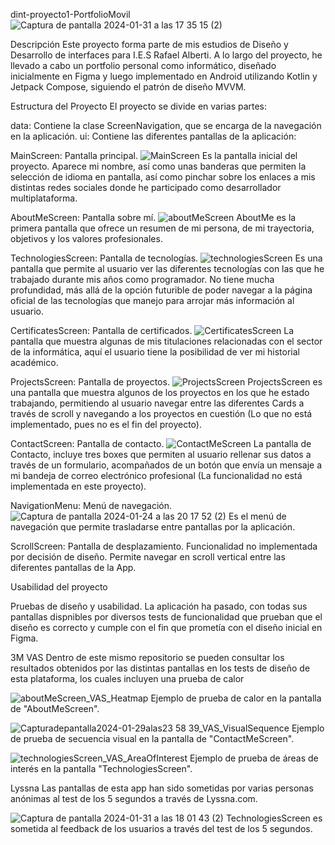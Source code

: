 dint-proyecto1-PortfolioMovil
![Captura de pantalla 2024-01-31 a las 17 35 15 (2)](https://github.com/agustrodmar/dint-proyecto1-PortfolioMovil/assets/118189241/71c0886c-6bf9-4005-9156-0d277983411d)


Descripción
Este proyecto forma parte de mis estudios de Diseño y Desarrollo de interfaces para I.E.S Rafael Alberti.
A lo largo del proyecto, he llevado a cabo un portfolio personal como informático, diseñado inicialmente 
en Figma y luego implementado en Android utilizando Kotlin y Jetpack Compose, siguiendo el patrón de diseño 
MVVM.


Estructura del Proyecto
El proyecto se divide en varias partes:

data: Contiene la clase ScreenNavigation, que se encarga de la navegación en la aplicación.
ui: Contiene las diferentes pantallas de la aplicación:

MainScreen: Pantalla principal.
![MainScreen](https://github.com/agustrodmar/dint-proyecto1-PortfolioMovil/assets/118189241/f9f48d64-ec13-4c38-973c-5abf21dbd440)
Es la pantalla inicial del proyecto. Aparece mi nombre, así como unas banderas que permiten la  selección
de idioma en pantalla, así como pinchar sobre los enlaces a mis distintas redes sociales donde he 
participado como desarrollador multiplataforma. 

AboutMeScreen: Pantalla sobre mí.
![aboutMeScreen](https://github.com/agustrodmar/dint-proyecto1-PortfolioMovil/assets/118189241/1660ea25-1995-46d0-b7a0-76dc0fa6ffbf)
AboutMe es la primera pantalla que ofrece un resumen de mi persona, de mi trayectoria, objetivos y los
valores profesionales.

TechnologiesScreen: Pantalla de tecnologías.
![technologiesScreen](https://github.com/agustrodmar/dint-proyecto1-PortfolioMovil/assets/118189241/b9975066-5f21-4d02-9a88-b63446372266)
Es una pantalla que permite al usuario ver las diferentes tecnologías con las que he trabajado durante
mis años como programador. No tiene mucha profundidad, más allá de la opción futurible de poder navegar
a la página oficial de las tecnologías que manejo para arrojar más información al usuario.

CertificatesScreen: Pantalla de certificados.
![CertificatesScreen](https://github.com/agustrodmar/dint-proyecto1-PortfolioMovil/assets/118189241/6287c02d-9964-4c0b-822c-2eaee6c293f4)
La pantalla que muestra algunas de mis titulaciones relacionadas con el sector de la informática, aquí
el usuario tiene la  posibilidad de ver mi historial académico.

ProjectsScreen: Pantalla de proyectos.
![ProjectsScreen](https://github.com/agustrodmar/dint-proyecto1-PortfolioMovil/assets/118189241/ba73b918-7d87-496e-a12d-2532fee1cb69)
ProjectsScreen es una pantalla que muestra algunos de los proyectos en los que he estado trabajando, 
permitiendo  al usuario  navegar entre las diferentes Cards a través de scroll y navegando  a los proyectos
en cuestión (Lo que no está implementado, pues no es el fin del proyecto).

ContactScreen: Pantalla de contacto.
![ContactMeScreen](https://github.com/agustrodmar/dint-proyecto1-PortfolioMovil/assets/118189241/371ad1d5-e3e7-4165-b919-96f5acb1f5b8)
La pantalla de Contacto, incluye tres boxes que permiten al usuario rellenar sus datos a través de un formulario,
acompañados de un botón que envía un mensaje a mi bandeja de correo electrónico profesional (La funcionalidad
no  está implementada en este proyecto).

NavigationMenu: Menú de navegación.
![Captura de pantalla 2024-01-24 a las 20 17 52 (2)](https://github.com/agustrodmar/dint-proyecto1-PortfolioMovil/assets/118189241/d3dd0658-d321-42f3-9c20-abd2938a766c)
Es el menú de navegación que permite trasladarse entre pantallas por la aplicación.


ScrollScreen: Pantalla de desplazamiento.
Funcionalidad no implementada por decisión de diseño. Permite navegar en scroll 
vertical entre las diferentes pantallas de la App.

Usabilidad del proyecto

Pruebas de diseño y usabilidad.
La aplicación ha pasado, con todas sus pantallas dispnibles por diversos tests de funcionalidad
que prueban que el diseño es correcto y cumple con el  fin que prometía con el diseño inicial
en Figma.

3M VAS
Dentro de este mismo repositorio se pueden consultar los resultados obtenidos por las distintas 
pantallas en los tests  de diseño de esta plataforma, los cuales incluyen una prueba de calor

![aboutMeScreen_VAS_Heatmap](https://github.com/agustrodmar/dint-proyecto1-PortfolioMovil/assets/118189241/fc1c99a5-3243-4793-96d7-6833cc654dd9)
Ejemplo de prueba de calor en la pantalla de "AboutMeScreen".

![Capturadepantalla2024-01-29alas23 58 39_VAS_VisualSequence](https://github.com/agustrodmar/dint-proyecto1-PortfolioMovil/assets/118189241/e1ac6cbf-4bae-453f-baff-afb8a694aedd)
Ejemplo de prueba de secuencia visual en la pantalla de "ContactMeScreen".

![technologiesScreen_VAS_AreaOfInterest](https://github.com/agustrodmar/dint-proyecto1-PortfolioMovil/assets/118189241/70cc257b-43f1-493d-b38a-6b8593c0e2ea)
Ejemplo de prueba de áreas de interés en la pantalla "TechnologiesScreen".


Lyssna
Las pantallas de esta app han sido sometidas por varias personas anónimas al test de  los
5 segundos a través de Lyssna.com.

![Captura de pantalla 2024-01-31 a las 18 01 43 (2)](https://github.com/agustrodmar/dint-proyecto1-PortfolioMovil/assets/118189241/387bbf85-8cea-4899-9bb0-6895da33959d)
TechnologiesScreen es sometida al feedback de los usuarios a través del test de los 5 segundos.
